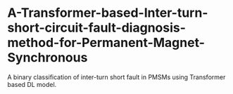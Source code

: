 # A-Transformer-based-Inter-turn-short-circuit-fault-diagnosis-method-for-Permanent-Magnet-Synchronous
A binary classification of inter-turn short fault in PMSMs using Transformer based DL model.
